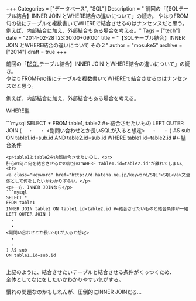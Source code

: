 +++
Categories = ["データベース", "SQL"]
Description = " 前回の「【SQLテーブル結合】INNER JOIN とWHERE結合の違いについて」の続き。 やはりFROM句の後にテーブルを複数書いてWHEREで結合させるのはナンセンスだと思う。  例えば、内部結合に加え、外部結合もある場合を考える。"
Tags = ["tech"]
date = "2014-02-28T23:30:00+09:00"
title = "【SQLテーブル結合】INNER JOIN とWHERE結合の違いについて その２"
author = "mosuke5"
archive = ["2014"]
draft = true
+++

<body>
<p>前回の「【<a class="keyword" href="http://d.hatena.ne.jp/keyword/SQL">SQL</a>テーブル結合】INNER JOIN とWHERE結合の違いについて」の続き。<br>
やはりFROM句の後にテーブルを複数書いてWHEREで結合させるのはナンセンスだと思う。</p>
<p>例えば、内部結合に加え、外部結合もある場合を考える。</p>
<p>WHERE型</p>
```mysql
SELECT * 
FROM table1, table2 #←結合させたいもの
LEFT OUTER JOIN (
　・
　・
<副問い合わせとか長いSQLが入ると想定>
　・
　・
) AS sub
ON table1.id=sub.id AND table2.id=sub.id
WHERE table1.id=table2.id #←結合条件
 
```
<p>table1とtable2を内部結合させたいのに、<br>
肝心の何と何を結合させるかの部分の"WHERE table1.id=table2.id"が離れてしまい、<br>
<a class="keyword" href="http://d.hatena.ne.jp/keyword/SQL">SQL</a>文全体として何をしたいかわかりずらい。</p>
<p>一方、INNER JOINなら</p>
```mysql
SELECT * 
FROM table1
INNER JOIN table2 ON table1.id=table2.id #←結合させたいものと結合条件が一緒
LEFT OUTER JOIN (
　・
　・
<副問い合わせとか長いSQLが入ると想定>
　・
　・
) AS sub
ON table1.id=sub.id
 
```
<p>上記のように、結合させたいテーブルと結合させる条件がくっつくため、<br>
全体としてなにをしたいかわかりやすい気がする。</p>
<p>慣れの問題なのかもしれんが、圧倒的にINNER JOINだろ…</p>
</body>
